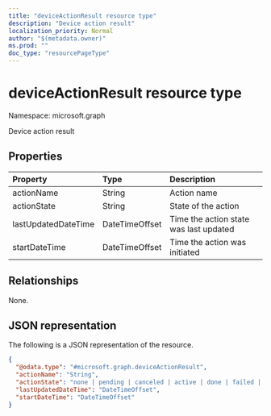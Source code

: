 ```yaml
---
title: "deviceActionResult resource type"
description: "Device action result"
localization_priority: Normal
author: "$(metadata.owner)"
ms.prod: ""
doc_type: "resourcePageType"
---
```


# deviceActionResult resource type

Namespace: microsoft.graph

Device action result

## Properties

| Property            | Type           | Description                            |
| :------------------ | :------------- | :------------------------------------- |
| actionName          | String         | Action name                            |
| actionState         | String         | State of the action                    |
| lastUpdatedDateTime | DateTimeOffset | Time the action state was last updated |
| startDateTime       | DateTimeOffset | Time the action was initiated          |

## Relationships

None.

## JSON representation

The following is a JSON representation of the resource.

<!-- {
  "blockType": "resource",
  "@odata.type": "microsoft.graph.deviceActionResult",
}
-->

```json
{
  "@odata.type": "#microsoft.graph.deviceActionResult",
  "actionName": "String",
  "actionState": "none | pending | canceled | active | done | failed | notSupported",
  "lastUpdatedDateTime": "DateTimeOffset",
  "startDateTime": "DateTimeOffset"
}
```